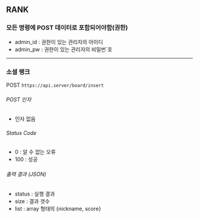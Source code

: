 ## RANK

### 모든 명령에 POST 데이터로 포함되어야함(권한)
* admin_id : 권한이 있는 관리자의 아이디
* admin_pw : 권한이 있는 관리자의 비밀번`호

------

### 소셜 랭크
POST ` https://api.server/board/insert `

###### POST 인자
* 인자 없음

###### Status Code
* 0 : 알 수 없는 오류
* 100 : 성공

###### 출력 결과 (JSON)
* status : 실행 결과
* size : 결과 갯수
* list : array 형태의 {nickname, score}
